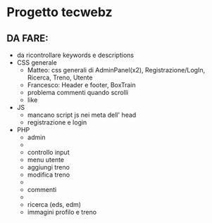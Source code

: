 # Progetto tecwebz
## DA FARE:
* da ricontrollare keywords e descriptions
* CSS generale
  * Matteo: css generali di AdminPanel(x2), Registrazione/LogIn, Ricerca, Treno, Utente
  * Francesco: Header e footer, BoxTrain
  * problema commenti quando scrolli
  * like
* JS
  * mancano script js nei meta dell' head
  * registrazione e login
* PHP
  * admin
  * 
  * controllo input
  * menu utente
  * aggiungi treno
  * modifica treno
  * 
  * commenti
  * 
  * ricerca (eds, edm)
  * immagini profilo e treno